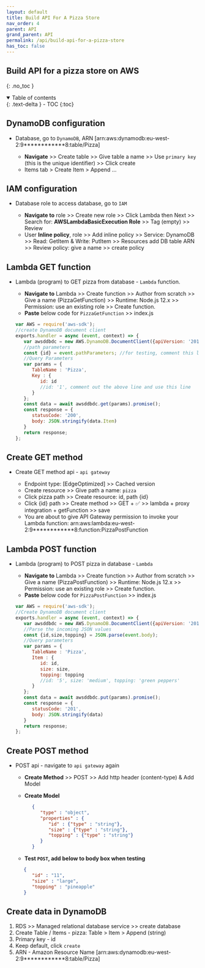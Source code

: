 ```yaml
---
layout: default    
title: Build API For A Pizza Store 
nav_order: 4
parent: API
grand_parent: API
permalink: /api/build-api-for-a-pizza-store
has_toc: false
---
```


## Build API for a pizza store on AWS 
{: .no_toc } 

<details open markdown="block">
  <summary>
    Table of contents
  </summary>
  {: .text-delta }
- TOC
{:toc}
</details>

## DynamoDB configuration 

* Database, go to `DynamoDB`, ARN [arn:aws:dynamodb:eu-west-2:9************8:table/Pizza]
   
   * **Navigate** >> Create table >> Give table a name >> Use `primary key` (this is the unique identifier) >> Click create
   * Items tab > Create Item > Append ... 

## IAM configuration 

* Database role to access database, go to `IAM`
   
   * **Navigate to** role >> Create new role >> Click Lambda then Next >> Search for: **AWSLambdaBasicExecution Role** >> Tag (empty) >> Review
   * User **Inline policy**, role >> Add inline policy >> Service: DynamoDB >> Read: GetItem & Write: PutItem >> Resources add DB table ARN >> Review policy: give a name >> create policy 

## Lambda GET function 

* Lambda (program) to GET pizza from database - `Lambda` function. 
   
   * **Navigate to** Lambda >> Create function >> Author from scratch >> Give a name (PizzaGetFunction) >> Runtime: Node.js 12.x >> Permission: use an existing role >> Create function. 
   * **Paste** below code for `PizzaGetFunction` >> index.js
  
   ```js
   var AWS = require('aws-sdk');
   //create DynamoDB document client 
   exports.handler = async (event, context) => {
      var awsddbdc = new AWS.DynamoDB.DocumentClient({apiVersion: '2012-08-10'});
      //path parameters 
      const {id} = event.pathParameters; //for testing, comment this line out. 
      //Query Parameters 
      var params = {
         TableName : 'Pizza', 
         Key : {
            id: id 
            //id: '1', comment out the above line and use this line
         }
      };
      const data = await awsddbdc.get(params).promise();
      const response = {
         statusCode: '200',
         body: JSON.stringify(data.Item)
      }
      return response;
   };
   ```

## Create GET method 

* Create GET method api - `api gateway`
   
   * Endpoint type: [EdgeOptimized] >> Cached version
   * Create resource >> Give path a name: `pizza` 
   * Click pizza path >> Create resource: id, path {id}
   * Click {id} path >> Create method >> GET + ✅ >> lambda + proxy integration + getFunction >> save 
   * You are about to give API Gateway permission to invoke your Lambda function: arn:aws:lambda:eu-west-2:9************8:function:PizzaPostFunction

## Lambda POST function 

* Lambda (program) to POST pizza in database - `Lambda` 
   
   * **Navigate to** Lambda >> Create function >> Author from scratch >> Give a name (PizzaPostFunction) >> Runtime: Node.js 12.x >> Permission: use an existing role >> Create function. 
   * **Paste** below code for `PizzaPostFunction` >> index.js
   
   ```js
   var AWS = require('aws-sdk');
   //Create DynamoDB document client 
   exports.handler = async (event, context) => {
      var awsddbdc = new AWS.DynamoDB.DocumentClient({apiVersion: '2012-08-10'});
      //Parse the incoming JSON values 
      const {id,size,topping} = JSON.parse(event.body);
      //Query parameters 
      var params = {
         TableName : 'Pizza', 
         Item : {
            id: id,
            size: size, 
            topping: topping
            //id: '5', size: 'medium', topping: 'green peppers'
         }
      };
      const data = await awsddbdc.put(params).promise();
      const response = {
         statusCode: '201', 
         body: JSON.stringify(data)
      }
      return response;
   };
   ```

## Create POST method 

* POST api - navigate to `api gateway` again
   * **Create Method** >> POST >> Add http header (content-type) & Add Model  
   
   * **Create Model**

   ```json
         {
            "type" : "object", 
            "properties" : {
               "id" : {"type" : "string"}, 
               "size" : {"type" : "string"},
               "topping" : {"type" : "string"}
            }
         }
   ``` 

   * **Test `POST`, add below to body box when testing** 

   ```json
      {
         "id" : "11",
         "size" : "large", 
         "topping" : "pineapple"
      }
   ```   

## Create data in DynamoDB 

1. RDS >> Managed relational database service >> create database 
2. Create Table / Items - pizza: Table > Item > Append (string)
3. Primary key - id 
4. Keep default, click `create` 
5. ARN - Amazon Resource Name [arn:aws:dynamodb:eu-west-2:9************8:table/Pizza]